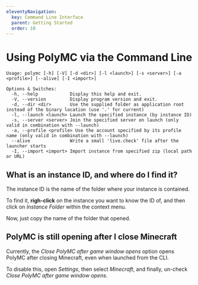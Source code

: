 ```yaml
---
eleventyNavigation:
  key: Command Line Interface
  parent: Getting Started
  order: 10
---
```


# Using PolyMC via the Command Line

```
Usage: polymc [-h] [-V] [-d <dir>] [-l <launch>] [-s <server>] [-a <profile>] [--alive] [-I <import>]

Options & Switches:
  -h, --help            Display this help and exit.
  -V, --version         Display program version and exit.
  -d, --dir <dir>       Use the supplied folder as application root instead of the binary location (use '.' for current)
  -l, --launch <launch> Launch the specified instance (by instance ID)
  -s, --server <server> Join the specified server on launch (only valid in combination with --launch)
  -a, --profile <profile> Use the account specified by its profile name (only valid in combination with --launch)
  --alive               Write a small 'live.check' file after the launcher starts
  -I, --import <import> Import instance from specified zip (local path or URL)
```
  
  ## What is an instance ID, and where do I find it?
  
  The instance ID is the name of the folder where your instance is contained.
  
  To find it, **righ-click** on the instance you want to know the ID of, and then click on *Instance Folder* within the context menu. 
  
  Now, just copy the name of the folder that opened.
  
  ## PolyMC is still opening after I close Minecraft
  
  Currently, the *Close PolyMC after game window opens* option opens PolyMC after closing Minecraft, even when launched from the CLI.
  
  To disable this, open *Settings*, then select *Minecraft*, and finally, un-check *Close PolyMC after game window opens*.
